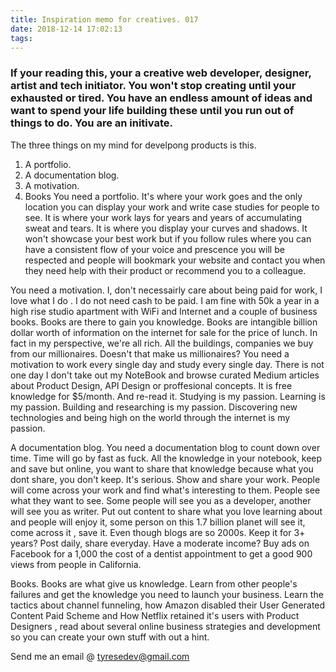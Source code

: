 ```yaml
---
title: Inspiration memo for creatives. 017
date: 2018-12-14 17:02:13
tags:
---
```


### If your reading this, your a creative web developer, designer, artist and tech initiator. You won't stop creating until your exhausted or tired. You have an endless amount of ideas and want to spend your life building these until you run out of things to do. You are an initivate.

The three things on my mind for develpong products is this.

1. A portfolio.
2. A documentation blog.
3. A motivation.
4. Books
You need a portfolio. It's where your work goes and the only location you can display your work and write case studies for people to see.  It is where your work lays for years and years of accumulating sweat and tears. It is where you display your curves and shadows. It won't showcase your best work but if you follow rules where you can have a consistent flow of your voice and prescence you will be respected and people will bookmark your website and contact you when they need help with their product or recommend you to a colleague.

You need a motivation. I, don't necessairly care about being paid for work, I love what I do . I do not need cash to be paid. I am fine with 50k a year in a high rise studio apartment with WiFi and Internet and a couple of business books. Books are there to gain you knowledge. Books are intangible billion dollar worth of information on the internet for sale for the price of lunch. In fact in my perspective, we're all rich. All the buildings, companies we buy from our millionaires. Doesn't that make us millionaires? You need a motivation to work every single day and study every single day. There is not one day I don't take out my NoteBook and browse curated Medium articles about Product Design,  API Design or proffesional concepts. It is free knowledge for $5/month. And re-read it. Studying is my passion. Learning is my passion. Building and researching is my passion. Discovering new technologies and being high on the world through the internet is my passion.

A documentation blog. You need a documentation blog to count down over time. Time will go by fast as fuck. All the knowledge in your notebook, keep and save but online, you want to share that knowledge because what you dont share, you don't keep. It's serious.
Show and share your work. People will come across your work and find what's interesting to them. People see what they want to see. Some people will see you as a developer, another will see you as writer. Put out content to share what you love learning about and people will enjoy it, some person on this 1.7 billion planet will see it, come across it , save it. Even though blogs are so 2000s. Keep it for 3+ years? Post daily, share everyday. Have a moderate income? Buy ads on Facebook for a 1,000 the cost of a dentist appointment to get a good 900 views from people in California.

Books. Books are what give us knowledge. Learn from other people's failures and get the knowledge you need to launch your business. Learn the tactics about channel funneling, how Amazon disabled their User Generated Content Paid Scheme and How Netflix retained it's users with Product Designers , read about several online business strategies and development so you can create your own stuff with out a hint.

Send me an email @ tyresedev@gmail.com